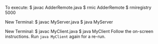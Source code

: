 To execute:
$ javac AdderRemote.java
$ rmic AdderRemote
$ rmiregistry 5000  

New Terminal:
$ javac MyServer.java
$ java MyServer  

New Terminal:
$ javac MyClient.java
$ java MyClient
Follow the on-screen instructions. Run `java MyClient` again for a re-run.
